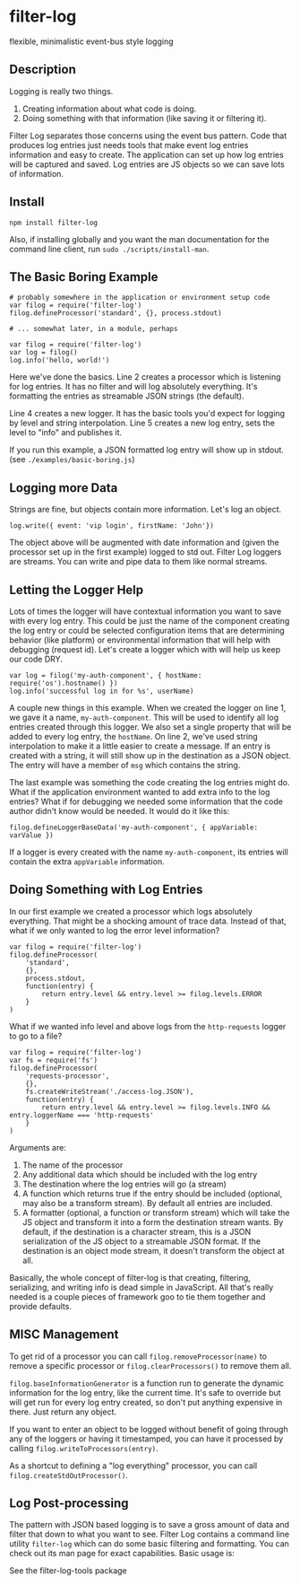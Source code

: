 # filter-log

flexible, minimalistic event-bus style logging

## Description

Logging is really two things.

1. Creating information about what code is doing.
2. Doing something with that information (like saving it or filtering it).

Filter Log separates those concerns using the event bus pattern. Code that produces log entries just needs tools that make event log entries information and easy to create. The application can set up how log entries will be captured and saved. Log entries are JS objects so we can save lots of information.

## Install 
```
npm install filter-log
```
Also, if installing globally and you want the man documentation for the command line client, run `sudo ./scripts/install-man`.

## The Basic Boring Example

```
# probably somewhere in the application or environment setup code
var filog = require('filter-log')
filog.defineProcessor('standard', {}, process.stdout)

# ... somewhat later, in a module, perhaps

var filog = require('filter-log')
var log = filog()
log.info('hello, world!')
```

Here we've done the basics. Line 2 creates a processor which is listening for log entries. It has no filter and will log absolutely everything. It's formatting the entries as streamable JSON strings (the default).

Line 4 creates a new logger. It has the basic tools you'd expect for logging by level and string interpolation. Line 5 creates a new log entry, sets the level to "info" and publishes it.

If you run this example, a JSON formatted log entry will show up in stdout. (see `./examples/basic-boring.js`)

## Logging more Data

Strings are fine, but objects contain more information. Let's log an object.

```
log.write({ event: 'vip login', firstName: 'John'})
```

The object above will be augmented with date information and (given the processor set up in the first example) logged to std out. Filter Log loggers are streams. You can write and pipe data to them like normal streams.

## Letting the Logger Help

Lots of times the logger will have contextual information you want to save with every log entry. This could be just the name of the component creating the log entry or could be selected configuration items that are determining behavior (like platform) or environmental information that will help with debugging (request id). Let's create a logger which with will help us keep our code DRY.


```
var log = filog('my-auth-component', { hostName: require('os').hostname() })
log.info('successful log in for %s', userName)
```

A couple new things in this example. When we created the logger on line 1, we gave it a name, `my-auth-component`. This will be used to identify all log entries created through this logger. We also set a single property that will be added to every log entry, the `hostName`. On line 2, we've used string interpolation to make it a little easier to create a message. If an entry is created with a string, it will still show up in the destination as a JSON object. The entry will have a member of `msg` which contains the string.

The last example was something the code creating the log entries might do. What if the application environment wanted to add extra info to the log entries? What if for debugging we needed some information that the code author didn't know would be needed. It would do it like this:

```
filog.defineLoggerBaseData('my-auth-component', { appVariable: varValue })
```

If a logger is every created with the name `my-auth-component`, its entries will contain the extra `appVariable` information.

## Doing Something with Log Entries

In our first example we created a processor which logs absolutely everything. That might be a shocking amount of trace data. Instead of that, what if we only wanted to log the error level information?

```
var filog = require('filter-log')
filog.defineProcessor(
	'standard', 
	{}, 
	process.stdout, 
	function(entry) {
		return entry.level && entry.level >= filog.levels.ERROR
	}
)
```

What if we wanted info level and above logs from the `http-requests` logger to go to a file?
```
var filog = require('filter-log')
var fs = require('fs')
filog.defineProcessor(
	'requests-processor', 
	{}, 
	fs.createWriteStream('./access-log.JSON'), 
	function(entry) {
		return entry.level && entry.level >= filog.levels.INFO && entry.loggerName === 'http-requests'
	}
)
```

Arguments are:
1. The name of the processor
2. Any additional data which should be included with the log entry
3. The destination where the log entries will go (a stream)
4. A function which returns true if the entry should be included (optional, may also be a transform stream). By default all entries are included.
5. A formatter (optional, a function or transform stream) which will take the JS object and transform it into a form the destination stream wants. By default, if the destination is a character stream, this is a JSON serialization of the JS object to a streamable JSON format. If the destination is an object mode stream, it doesn't transform the object at all.

Basically, the whole concept of filter-log is that creating, filtering, serializing, and writing info is dead simple in JavaScript. All that's really needed is a couple pieces of framework goo to tie them together and provide defaults.


## MISC Management

To get rid of a processor you can call `filog.removeProcessor(name)` to remove a specific processor or `filog.clearProcessors()` to remove them all. 

`filog.baseInformationGenerator` is a function run to generate the dynamic information for the log entry, like the current time. It's safe to override but will get run for every log entry created, so don't put anything expensive in there. Just return any object.

If you want to enter an object to be logged without benefit of going through any of the loggers or having it timestamped, you can have it processed by calling `filog.writeToProcessors(entry)`.

As a shortcut to defining a "log everything" processor, you can call `filog.createStdOutProcessor()`.


## Log Post-processing

The pattern with JSON based logging is to save a gross amount of data and filter that down to what you want to see. Filter Log contains a command line utility `filter-log` which can do some basic filtering and formatting. You can check out its man page for exact capabilities. Basic usage is:

See the filter-log-tools package







